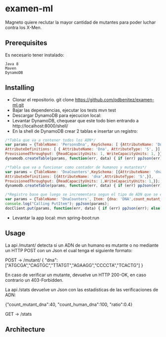 # examen-ml

Magneto quiere reclutar la mayor cantidad de mutantes para poder luchar contra los X-Men.

## Prerequisites

Es necesario tener instalado:

```
Java 8
Maven
DynamoDB
```


## Installing

- Clonar el repositorio. git clone https://github.com/pdbenitez/examen-ml.git
- Bajar las dependencias, ejecutar los tests mvn test
- Descargar DynamoDB para ejecucion local: 
- Levantar DynamoDB, chequear que este todo bien entrando a http://localhost:8000/shell/
- En la shell de DynamoDB crear 2 tablas e insertar un registro:

```javascript
/*Tabla que va a contener todos los ADN*/
var params = {TableName: 'PersonsDna', KeySchema: [ {AttributeName: 'Dna',KeyType: 'HASH',}],
AttributeDefinitions: [ { AttributeName: 'Dna', AttributeType: 'S',	}],
ProvisionedThroughput: {ReadCapacityUnits: 1, WriteCapacityUnits: 1, }};
dynamodb.createTable(params, function(err, data) { if (err) ppJson(err); else ppJson(data); });

/*Tabla que va a funcionar como contador de humanos y mutantes*/
var params = {TableName: 'DnaCounters',KeySchema: [{AttributeName: 'dna',KeyType: 'HASH',}],
AttributeDefinitions: [{AttributeName: 'dna',AttributeType: 'S',}],
ProvisionedThroughput: {ReadCapacityUnits: 1,WriteCapacityUnits: 1,}};
dynamodb.createTable(params, function(err, data) { if (err) ppJson(err); else ppJson(data);});

/*Registro base que luego se incrementara segun el tipo de ADN que se consulte*/
var params = {TableName: 'DnaCounters', Item: {dna: 'DNA',count_mutant_dna: 0,count_human_dna: 0}};
console.log("Calling PutItem"); ppJson(params);
docClient.put(params, function(err, data) { if (err) ppJson(err); else console.log("PutItem returned successfully");});
```

- Levantar la app local: mvn spring-boot:run



## Usage

La api /mutant/ detecta si un ADN de un humano es mutante o no mediante un HTTP POST con un Json el cual tenga el siguiente formato:

POST → /mutant/
{
"dna":["ATGCGA","CAGTGC","TTATGT","AGAAGG","CCCCTA","TCACTG"]
}

En caso de verificar un mutante, devuelve un HTTP 200-OK, en caso contrario un 403-Forbidden.




La api /stats devuelve un Json con las estadisticas de las verificaciones de ADN:

 {"count_mutant_dna":40, "count_human_dna":100, "ratio":0.4}

GET → /stats



## Architecture




